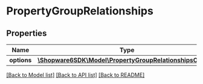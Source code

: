 # PropertyGroupRelationships

## Properties
Name | Type | Description | Notes
------------ | ------------- | ------------- | -------------
**options** | [**\Shopware6SDK\Model\PropertyGroupRelationshipsOptions**](PropertyGroupRelationshipsOptions.md) |  | [optional] 

[[Back to Model list]](../../README.md#documentation-for-models) [[Back to API list]](../../README.md#documentation-for-api-endpoints) [[Back to README]](../../README.md)

